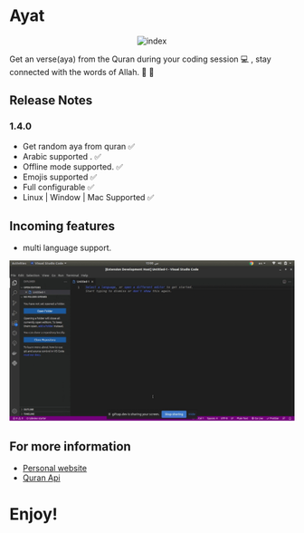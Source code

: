 
# Ayat

<p align="center">
 
<img src="https://i.ibb.co/QFh2MsC/index.jpg" alt="index" border="0" width="200" height="200">
 </p>

Get an verse(aya) from the Quran during your coding session 💻 , stay connected with the words of Allah. 💚 🕋

## Release Notes

### 1.4.0

- Get random aya from quran ✅
- Arabic supported . ✅
- Offline mode supported. ✅
- Emojis supported ✅
- Full configurable ✅
- Linux | Window | Mac Supported ✅


## Incoming features

- multi language support. 

![image info](./images/preview.gif)

## For more information

* [Personal website ](https://hussamadil.com)
* [Quran Api](https://alquran.cloud/api)

**Enjoy!**
=======
